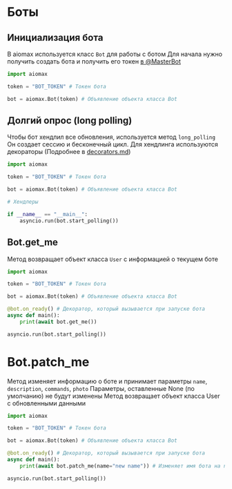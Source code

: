 # Боты

## Инициализация бота
В aiomax используется класс `Bot` для работы с ботом
Для начала нужно получить создать бота и получить его токен [в @MasterBot](https://max.ru/masterbot)

```python
import aiomax

token = "BOT_TOKEN" # Токен бота

bot = aiomax.Bot(token) # Объявление объекта класса Bot
```

## Долгий опрос (long polling)
Чтобы бот хендлил все обновления, используется метод `long_polling`
Он создает сессию и бесконечный цикл. Для хендлинга используются декораторы (Подробнее в [decorators.md](/docs/decorators.md))

```python
import aiomax

token = "BOT_TOKEN" # Токен бота

bot = aiomax.Bot(token) # Объявление объекта класса Bot

# Хендлеры

if __name__ == "__main__":
    asyncio.run(bot.start_polling())
```

## Bot.get_me
Метод возвращает объект класса `User` с информацией о текущем боте

```python
import aiomax

token = "BOT_TOKEN" # Токен бота

bot = aiomax.Bot(token) # Объявление объекта класса Bot

@bot.on_ready() # Декоратор, который вызывается при запуске бота
async def main():
    print(await bot.get_me())

asyncio.run(bot.start_polling())
```

# Bot.patch_me
Метод изменяет информацию о боте и принимает параметры `name`, `description`, `commands`, `photo`
Параметры, оставленные None (по умолчанию) не будут изменены
Метод возвращает объект класса User с обновленными данными

```python
import aiomax

token = "BOT_TOKEN" # Токен бота

bot = aiomax.Bot(token) # Объявление объекта класса Bot

@bot.on_ready() # Декоратор, который вызывается при запуске бота
async def main():
    print(await bot.patch_me(name="new name")) # Изменяет имя бота на new_name

asyncio.run(bot.start_polling())
```